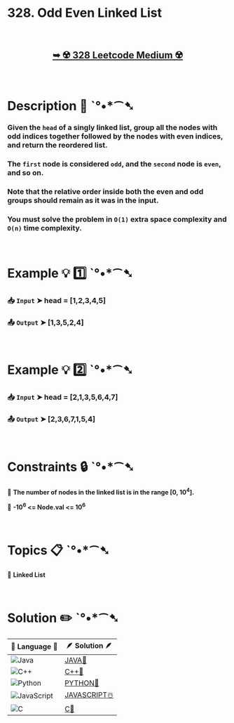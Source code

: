 # 328. Odd Even Linked List

</br>

<h2 align="center"> 

<a href="https://leetcode.com/problems/odd-even-linked-list/?envType=study-plan-v2&envId=leetcode-75"><strong>➥ ☢️ 328 Leetcode Medium ☢️ </strong></a>
</h2>

</br>

# Description 📜 ˋ°•*⁀➷

### Given the `head` of a singly linked list, group all the nodes with odd indices together followed by the nodes with even indices, and return the reordered list.

### The `first` node is considered `odd`, and the `second` node is `even`, and so on.

### Note that the relative order inside both the even and odd groups should remain as it was in the input.

### You must solve the problem in `O(1)` extra space complexity and `O(n)` time complexity.

</br>

# Example 💡 1️⃣ ˋ°•*⁀➷

  ### 📥 `Input`  ➤ head = [1,2,3,4,5]

  ### 📤 `Output`  ➤ [1,3,5,2,4]

</br>

# Example 💡 2️⃣ ˋ°•*⁀➷

  ### 📥 `Input` ➤ head = [2,1,3,5,6,4,7]

  ### 📤 `Output`  ➤ [2,3,6,7,1,5,4]

</br>

# Constraints 🔒 ˋ°•*⁀➷

🔹 **The number of nodes in the linked list is in the range [0, 10<sup>4</sup>].** </br>

🔹 **-10<sup>6</sup> <= Node.val <= 10<sup>6</sup>** </br>

</br>

# Topics 📋 ˋ°•*⁀➷

🔸 **Linked List**  </br>

</br>

# Solution ✏️ ˋ°•*⁀➷

| 📒 Language 📒  | 🪶 Solution 🪶 |
| ------------- | ------------- |
|  ![Java](https://img.shields.io/badge/java-%23ED8B00.svg?style=for-the-badge&logo=openjdk&logoColor=white)  | [JAVA🍁]() |
|  ![C++](https://img.shields.io/badge/c++-%2300599C.svg?style=for-the-badge&logo=c%2B%2B&logoColor=white)  | [C++🎲]()  |
|  ![Python](https://img.shields.io/badge/python-3670A0?style=for-the-badge&logo=python&logoColor=ffdd54)    | [PYTHON🍰]() |
| ![JavaScript](https://img.shields.io/badge/javascript-%23323330.svg?style=for-the-badge&logo=javascript&logoColor=%23F7DF1E)   | [JAVASCRIPT☃️]() |
|   ![C](https://img.shields.io/badge/c-%2300599C.svg?style=for-the-badge&logo=c&logoColor=white)   | [C💖]()  |
